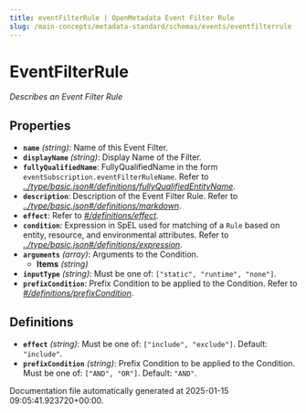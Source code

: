 ```yaml
---
title: eventFilterRule | OpenMetadata Event Filter Rule
slug: /main-concepts/metadata-standard/schemas/events/eventfilterrule
---
```


# EventFilterRule

*Describes an Event Filter Rule*

## Properties

- **`name`** *(string)*: Name of this Event Filter.
- **`displayName`** *(string)*: Display Name of the Filter.
- **`fullyQualifiedName`**: FullyQualifiedName in the form `eventSubscription.eventFilterRuleName`. Refer to *[../type/basic.json#/definitions/fullyQualifiedEntityName](#/type/basic.json#/definitions/fullyQualifiedEntityName)*.
- **`description`**: Description of the Event Filter Rule. Refer to *[../type/basic.json#/definitions/markdown](#/type/basic.json#/definitions/markdown)*.
- **`effect`**: Refer to *[#/definitions/effect](#definitions/effect)*.
- **`condition`**: Expression in SpEL used for matching of a `Rule` based on entity, resource, and environmental attributes. Refer to *[../type/basic.json#/definitions/expression](#/type/basic.json#/definitions/expression)*.
- **`arguments`** *(array)*: Arguments to the Condition.
  - **Items** *(string)*
- **`inputType`** *(string)*: Must be one of: `["static", "runtime", "none"]`.
- **`prefixCondition`**: Prefix Condition to be applied to the Condition. Refer to *[#/definitions/prefixCondition](#definitions/prefixCondition)*.
## Definitions

- **`effect`** *(string)*: Must be one of: `["include", "exclude"]`. Default: `"include"`.
- **`prefixCondition`** *(string)*: Prefix Condition to be applied to the Condition. Must be one of: `["AND", "OR"]`. Default: `"AND"`.


Documentation file automatically generated at 2025-01-15 09:05:41.923720+00:00.
